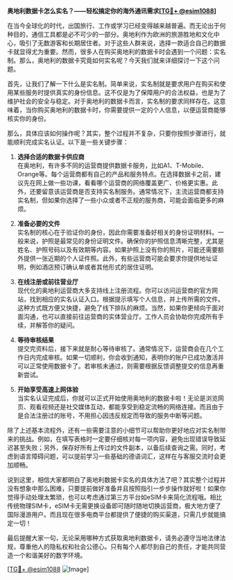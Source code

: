 **奥地利数据卡怎么实名？——轻松搞定你的海外通讯需求[[TG💪+ @esim1088](https://t.me/s/esim1088)]**

在当今全球化的时代，出国旅行、工作或学习已经变得越来越普遍。而无论出于何种目的，通信工具都是必不可少的一部分。奥地利作为欧洲的旅游胜地和文化中心，吸引了无数游客和长期居住者。对于这些人群来说，选择一款适合自己的数据卡就显得尤为重要。然而，很多人在购买奥地利的数据卡时会遇到一个问题：实名制。那么，奥地利的数据卡究竟如何实名呢？今天我们就来详细探讨一下这个问题。

首先，让我们了解一下什么是实名制。简单来说，实名制就是要求用户在购买和使用某些服务时提供真实的身份信息。这不仅是为了保障用户的合法权益，也是为了维护社会的安全与稳定。对于奥地利的数据卡而言，实名制的要求同样存在。这意味着，当你购买奥地利的数据卡时，你需要提供一定的个人信息，以便运营商能够核实你的身份。

那么，具体应该如何操作呢？其实，整个过程并不复杂，只要你按照步骤进行，就能顺利完成实名认证。以下是一些关键步骤：

1. **选择合适的数据卡供应商**  
   在奥地利，有许多不同的运营商提供数据卡服务，比如A1、T-Mobile、Orange等。每个运营商都有自己的产品和服务特点。在选择数据卡之前，建议先在网上做一些功课，看看哪个运营商的网络覆盖更广、价格更实惠。此外，还要留意该运营商是否支持实名制服务。通常情况下，主流运营商都支持实名制，但如果你选择了一些小众或者不正规的服务商，可能会面临更多的麻烦。

2. **准备必要的文件**  
   实名制的核心在于验证你的身份，因此你需要准备好相关的身份证明材料。一般来说，护照是最常见的身份证明文件。确保你的护照信息清晰完整，尤其是姓名、护照号码以及有效期等内容。如果护照上没有你的照片，可能还需要额外提供一张近期的个人证件照。此外，有些运营商可能会要求你提供地址证明，例如酒店预订确认单或者其他形式的居住证明。

3. **在线注册或前往营业厅**  
   现代化的奥地利运营商大多支持线上注册流程。你可以访问运营商的官方网站，找到相应的实名认证入口。根据提示填写个人信息，并上传所需的文件。这种方式既方便又快捷，避免了线下排队的麻烦。当然，如果你更倾向于面对面沟通，也可以直接前往运营商的实体营业厅。工作人员会协助你完成所有手续，并解答你的疑问。

4. **等待审核结果**  
   提交完资料后，接下来就是耐心等待审核了。通常情况下，运营商会在几个工作日内完成审核。如果一切顺利，你会收到通知，表明你的账户已成功激活并可以正常使用数据卡了。若审核未通过，则需要根据反馈调整提交的信息再重新尝试。

5. **开始享受高速上网体验**  
   当实名认证完成后，你就可以正式开始使用奥地利的数据卡啦！无论是浏览网页、观看视频还是社交媒体互动，都能享受到稳定流畅的网络连接。而且由于是合法注册过的账号，不用担心因违反规定而导致的服务中断等问题。

除了上述基本流程外，还有一些需要注意的小细节可以帮助你更好地应对实名制带来的挑战。例如，在填写表格时一定要仔细核对每一项内容，避免出现错误导致延迟甚至失败；另外，保存好所有上传过的文件副本，以备后续查询之需。同时，考虑到语言障碍问题，可以提前学习一些基础的德语词汇，这样在与客服交流时会更加顺畅。

说到这里，相信大家都明白了奥地利数据卡实名的具体方法了吧？其实整个过程并没有想象中那么困难，只要提前做好准备并且按照指引一步步操作就好啦！如果你觉得手动处理太繁琐，也可以考虑通过第三方平台如eSIM卡来简化流程哦。相比传统物理SIM卡，eSIM卡无需更换设备即可随时随地切换运营商，极大地方便了国际漫游用户。而且现在很多电商平台都提供了便捷的购买渠道，只需几步就能搞定一切！

最后提醒大家一句，无论采用哪种方式获取奥地利数据卡，请务必遵守当地法律法规，尊重他人的隐私权和社会公德心。只有每个人都尽到自己的责任，才能共同营造一个和谐美好的数字环境。

[[TG💪+ @esim1088](https://t.me/s/esim1088) ![Image](https://i.postimg.cc/4NQfJmqS/Snipaste-2025-05-13-00-14-12.png)]